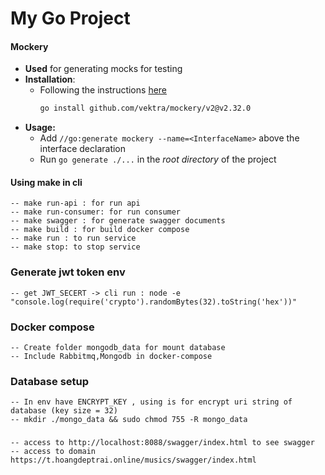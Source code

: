 # My Go Project

#### Mockery
- **Used** for generating mocks for testing
- **Installation**: 
  - Following the instructions [here](https://vektra.github.io/mockery/v2.32/installation/)
    ```bash
    go install github.com/vektra/mockery/v2@v2.32.0
    ```
- **Usage:**
  - Add `//go:generate mockery --name=<InterfaceName>` above the interface declaration
  - Run `go generate ./...` in the *root directory* of the project


#### Using make in cli 
    -- make run-api : for run api 
    -- make run-consumer: for run consumer
    -- make swagger : for generate swagger documents
    -- make build : for build docker compose
    -- make run : to run service
    -- make stop: to stop service
### Generate jwt token env
    -- get JWT_SECERT -> cli run : node -e "console.log(require('crypto').randomBytes(32).toString('hex'))" 

### Docker compose 
    -- Create folder mongodb_data for mount database
    -- Include Rabbitmq,Mongodb in docker-compose

### Database setup
    -- In env have ENCRYPT_KEY , using is for encrypt uri string of database (key size = 32)    
    -- mkdir ./mongo_data && sudo chmod 755 -R mongo_data

### 
    -- access to http://localhost:8088/swagger/index.html to see swagger
    -- access to domain https://t.hoangdeptrai.online/musics/swagger/index.html
